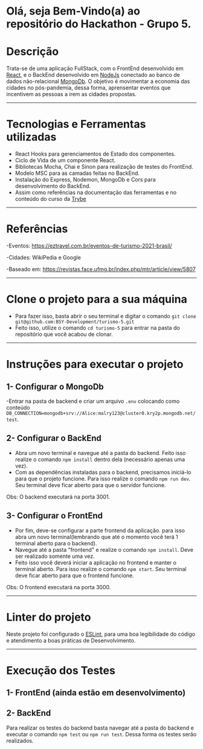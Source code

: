 # Olá, seja Bem-Vindo(a) ao repositório do Hackathon - Grupo 5.


# Descrição
Trata-se de uma aplicação FullStack, com o FrontEnd desenvolvido em [React](https://pt-br.reactjs.org/), e o BackEnd desenvolvido em [NodeJs](https://nodejs.org/pt-br/docs/) conectado ao banco de dados não-relacional [MongoDb](https://docs.mongodb.com/). O objetivo é movimentar a economia das cidades no pós-pandemia, dessa forma, aprensentar eventos que incentivem as pessoas a irem as cidades propostas. 

---
# Tecnologias e Ferramentas utilizadas
 - React Hooks para gerenciamentos de Estado dos componentes.
 - Ciclo de Vida de um componente React.
 - Bibliotecas Mocha, Chai e Sinon para realização de testes do FrontEnd.
 - Modelo MSC para as camadas feitas no BackEnd.
 - Instalação do Express, Nodemon, MongoDb e Cors para desenvolvimento do BackEnd.
 - Assim como referências na documentação das ferramentas e no conteúdo do curso da [Trybe](https://www.betrybe.com/)

 ---

# Referências
  -Eventos: https://eztravel.com.br/eventos-de-turismo-2021-brasil/
  
  -Cidades: WikiPedia e Google
  
  -Baseado em: https://revistas.face.ufmg.br/index.php/mtr/article/view/5807

---
# Clone o projeto para a sua máquina
- Para fazer isso, basta abrir o seu terminal e digitar o comando `git clone git@github.com:BSY-Development/turismo-5.git`
- Feito isso, utilize o comando `cd turismo-5` para entrar na pasta do repositório que você acabou de clonar.

---
# Instruções para executar o projeto

## 1- Configurar o MongoDb
-Entrar na pasta de backend e criar um arquivo `.env` colocando como conteúdo `DB_CONNECTION=mongodb+srv://Alice:malry123@cluster0.kry2p.mongodb.net/test`.

## 2- Configurar o BackEnd
- Abra um novo terminal e navegue até a pasta do backend. Feito isso realize o comando `npm install` dentro dela (necessário apenas uma vez).
- Com as dependências instaladas para o backend, precisamos iniciá-lo para que o projeto funcione. Para isso realize o comando `npm run dev`. Seu terminal deve ficar aberto para que o servidor funcione.

Obs: O backend executará na porta 3001.

## 3- Configurar o FrontEnd
- Por fim, deve-se configurar a parte frontend da aplicação. para isso abra um novo terminal(lembrando que até o momento você terá 1 terminal aberto para o backend).
- Navegue até a pasta "frontend" e realize o comando `npm install`. Deve ser realizado somente uma vez.
- Feito isso você deverá iniciar a aplicação no frontend e manter o terminal aberto. Para isso realize o comando `npm start`. Seu terminal deve ficar aberto para que o frontend funcione. 

Obs: O frontend executará na porta 3000.

---
# Linter do projeto
Neste projeto foi configurado o [ESLint](https://eslint.org/), para uma boa legibilidade do código e atendimento a boas práticas de Desenvolvimento.

---
# Execução dos Testes

## 1- FrontEnd (ainda estão em desenvolvimento)

## 2- BackEnd
Para realizar os testes do backend basta navegar até a pasta do backend e executar o comando `npm test` ou `npm run test`. Dessa forma os testes serão realizados.
